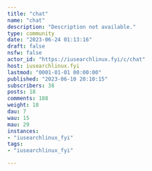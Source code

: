 ```yaml
---
title: "chat" 
name: "chat"
description: "Description not available."
type: community
date: "2023-06-24 01:13:16"
draft: false
nsfw: false
actor_id: "https://iusearchlinux.fyi/c/chat"
host: iusearchlinux.fyi
lastmod: "0001-01-01 00:00:00"
published: "2023-06-10 20:10:15"
subscribers: 38
posts: 18
comments: 188
weight: 18
dau: 7
wau: 15
mau: 29
instances:
- "iusearchlinux_fyi"
tags: 
- "iusearchlinux_fyi"

---
```

